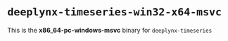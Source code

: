 # `deeplynx-timeseries-win32-x64-msvc`

This is the **x86_64-pc-windows-msvc** binary for `deeplynx-timeseries`
